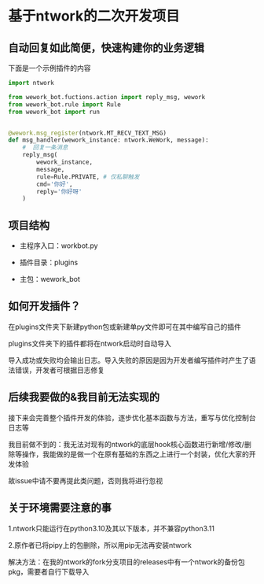 # 基于ntwork的二次开发项目

## 自动回复如此简便，快速构建你的业务逻辑

下面是一个示例插件的内容

```python
import ntwork

from wework_bot.fuctions.action import reply_msg, wework
from wework_bot.rule import Rule
from wework_bot import run


@wework.msg_register(ntwork.MT_RECV_TEXT_MSG)
def msg_handler(wework_instance: ntwork.WeWork, message):
    #  回复一条消息
    reply_msg(
        wework_instance,
        message,
        rule=Rule.PRIVATE, # 仅私聊触发
        cmd='你好',
        reply='你好呀'
    )

```
## 项目结构

- 主程序入口：workbot.py

- 插件目录：plugins

- 主包：wework_bot

## 如何开发插件？

在plugins文件夹下新建python包或新建单py文件即可在其中编写自己的插件

plugins文件夹下的插件都将在ntwork启动时自动导入

导入成功或失败均会输出日志。导入失败的原因是因为开发者编写插件时产生了语法错误，开发者可根据日志修复

## 后续我要做的&我目前无法实现的

接下来会完善整个插件开发的体验，逐步优化基本函数与方法，重写与优化控制台日志等

我目前做不到的：我无法对现有的ntwork的底层hook核心函数进行新增/修改/删除等操作，我能做的是做一个在原有基础的东西之上进行一个封装，优化大家的开发体验

故issue中请不要再提此类问题，否则我将进行忽视

## 关于环境需要注意的事

1.ntwork只能运行在python3.10及其以下版本，并不兼容python3.11

2.原作者已将pipy上的包删除，所以用pip无法再安装ntwork

解决方法：在我的ntwork的fork分支项目的releases中有一个ntwork的备份包pkg，需要者自行下载导入